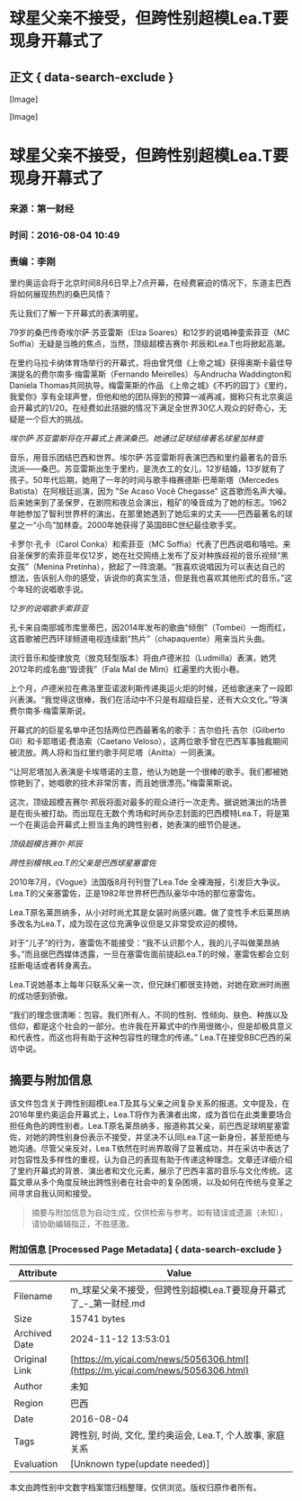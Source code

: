# 球星父亲不接受，但跨性别超模Lea.T要现身开幕式了

## 正文 { data-search-exclude }


[Image]

[Image]

# 球星父亲不接受，但跨性别超模Lea.T要现身开幕式了

### 来源：第一财经
### 时间：2016-08-04 10:49
### 责编：李刚

里约奥运会将于北京时间8月6日早上7点开幕，在经费窘迫的情况下，东道主巴西将如何展现热烈的桑巴风情？

先让我们了解一下开幕式的表演明星。

79岁的桑巴传奇埃尔萨·苏亚雷斯（Elza Soares）和12岁的说唱神童索菲亚（MC Soffia）无疑是当晚的焦点，当然，顶级超模吉赛尔·邦辰和Lea.T也将掀起高潮。

在里约马拉卡纳体育场举行的开幕式，将由曾凭借《上帝之城》获得奥斯卡最佳导演提名的费尔南多·梅雷莱斯（Fernando Meirelles）与Andrucha Waddington和Daniela Thomas共同执导。梅雷莱斯的作品 《上帝之城》《不朽的园丁》《里约，我爱你》享有全球声誉，但他和他的团队得到的预算一减再减，据称只有北京奥运会开幕式的1/20。在经费如此拮据的情况下满足全世界30亿人观众的好奇心，无疑是一个巨大的挑战。

_埃尔萨·苏亚雷斯将在开幕式上表演桑巴。她通过足球结缘著名球星加林查_

音乐，用音乐团结巴西和世界。埃尔萨·苏亚雷斯将表演巴西和里约最著名的音乐流派——桑巴。苏亚雷斯出生于里约，是洗衣工的女儿，12岁结婚，13岁就有了孩子。50年代后期，她用了一年的时间与歌手梅赛德斯·巴蒂斯塔（Mercedes Batista）在阿根廷巡演，因为 "Se Acaso Você Chegasse" 这首歌而名声大噪。后来她来到了圣保罗，在剧院和夜总会演出，粗矿的嗓音成为了她的标志。1962年她参加了智利世界杯的演出，在那里她遇到了她后来的丈夫——巴西最著名的球星之一“小鸟”加林查。2000年她获得了英国BBC世纪最佳歌手奖。

卡罗尔·孔卡（Carol Conka）和索菲亚（MC Soffia）代表了巴西说唱和嘻哈。来自圣保罗的索菲亚年仅12岁，她在社交网络上发布了反对种族歧视的音乐视频“黑女孩”（Menina Pretinha），掀起了一阵浪潮。“我喜欢说唱因为可以表达自己的想法，告诉别人你的感受，诉说你的真实生活，但是我也喜欢其他形式的音乐。”这个年轻的说唱歌手说。

_12岁的说唱歌手索菲亚_

孔卡来自南部城市库里蒂巴，因2014年发布的歌曲“倾倒”（Tombei）一炮而红，这首歌被巴西环球频道电视连续剧“热片”（chapaquente）用来当片头曲。

流行音乐和旋律放克（放克轻型版本）将由卢德米拉（Ludmilla）表演，她凭2012年的成名曲“毁谤我”（Fala Mal de Mim）红遍里约大街小巷。

上个月，卢德米拉在弗洛里亚诺波利斯传递奥运火炬的时候，还给歌迷来了一段即兴表演。“我觉得这很棒，我们在活动中不只是有超级巨星，还有大众文化。”导演费尔南多·梅雷莱斯说。

开幕式的的巨星名单中还包括两位巴西最著名的歌手：吉尔伯托·吉尔（Gilberto Gil）和卡耶塔诺·费洛索（Caetano Veloso），这两位歌手曾在巴西军事独裁期间被流放。两人将和当红里约歌手阿尼塔（Anitta）一同表演。

“让阿尼塔加入表演是卡埃塔诺的主意，他认为她是一个很棒的歌手。我们都被她惊艳到了，她唱歌的技术非常厉害，而且她很漂亮。”梅雷莱斯说。

这次，顶级超模吉赛尔·邦辰将面对最多的观众进行一次走秀。据说她演出的场景是在街头被打劫。而出现在无数个秀场和时尚杂志封面的巴西模特Lea.T，将是第一个在奥运会开幕式上担当主角的跨性别者，她表演的细节仍是迷。

_顶级超模吉赛尔·邦辰_

_跨性别模特Lea.T的父亲是巴西球星塞雷佐_

2010年7月，《Vogue》法国版8月刊刊登了Lea.Tde 全裸海报，引发巨大争议。Lea.T的父亲塞雷佐，正是1982年世界杯巴西队豪华中场的那位塞雷佐。

Lea.T原名莱昂纳多，从小对时尚尤其是女装时尚感兴趣。做了变性手术后莱昂纳多改名为Lea.T，成为现在这位充满争议但是又非常受欢迎的模特。

对于“儿子”的行为，塞雷佐不能接受：“我不认识那个人，我的儿子叫做莱昂纳多。”而且据巴西媒体透露，一旦在塞雷佐面前提起Lea.T的时候，塞雷佐都会立刻挂断电话或者转身离去。

Lea.T说她基本上每年只联系父亲一次，但兄妹们都很支持她，对她在欧洲时尚圈的成功感到骄傲。

“我们的理念很清晰：包容。我们所有人，不同的性别、性倾向、肤色、种族以及信仰，都是这个社会的一部分。也许我在开幕式中的作用很微小，但是却极具意义和代表性，而这也将有助于这种包容性的理念的传递。” Lea.T在接受BBC巴西的采访中说。

## 摘要与附加信息

<!-- tcd_abstract -->
该文件包含关于跨性别超模Lea.T及其与父亲之间复杂关系的报道。文中提及，在2016年里约奥运会开幕式上，Lea.T将作为表演者出席，成为首位在此类重要场合担任角色的跨性别者。Lea.T原名莱昂纳多，报道称其父亲，前巴西足球明星塞雷佐，对她的跨性别身份表示不接受，并坚决不认同Lea.T这一新身份，甚至拒绝与她沟通。尽管父亲反对，Lea.T依然在时尚界取得了显著成功，并在采访中表达了对包容性及多样性的重视，认为自己的表现有助于传递这种理念。文章还详细介绍了里约开幕式的背景、演出者和文化元素，展示了巴西丰富的音乐与文化传统。这篇文章从多个角度反映出跨性别者在社会中的复杂困境，以及如何在传统与变革之间寻求自我认同和接受。
<!-- tcd_abstract_end -->

> 摘要与附加信息为自动生成，仅供检索与参考。如有错误或遗漏（未知），请协助编辑指正，不胜感激。

### 附加信息 [Processed Page Metadata] { data-search-exclude }

| Attribute       | Value                                  |
|-----------------|----------------------------------------|
| Filename        | m_球星父亲不接受，但跨性别超模Lea.T要现身开幕式了_-_第一财经.md                             |
| Size            | 15741 bytes                           |
| Archived Date   | 2024-11-12 13:53:01                             |
| Original Link   | [https://m.yicai.com/news/5056306.html](https://m.yicai.com/news/5056306.html)                       |
| Author          | 未知                               |
| Region          | 巴西                               |
| Date            | 2016-08-04                                 |
| Tags            | 跨性别, 时尚, 文化, 里约奥运会, Lea.T, 个人故事, 家庭关系                                 |
| Evaluation            | [Unknown type(update needed)]                                 |
<!-- tcd_table_end -->

本文由跨性别中文数字档案馆归档整理，仅供浏览。版权归原作者所有。

